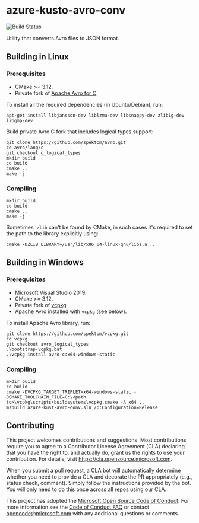 azure-kusto-avro-conv
=====================

![Build Status](https://github.com/Azure/azure-kusto-avro-conv/workflows/build/badge.svg)

Utility that converts Avro files to JSON format.


## Building in Linux

### Prerequisites

 * CMake >= 3.12.
 * Private fork of [Apache Avro for C](https://avro.apache.org/docs/current/api/c/index.html)

To install all the required dependencies (in Ubuntu/Debian), run:

    apt-get install libjansson-dev liblzma-dev libsnappy-dev zlib1g-dev libgmp-dev

Build private Avro C fork that includes logical types support:

    git clone https://github.com/spektom/avro.git
    cd avro/lang/c
    git checkout c_logical_types
    mkdir build
    cd build
    cmake ..
    make -j

### Compiling

    mkdir build
    cd build
    cmake ..
    make -j

Sometimes, `zlib` can't be found by CMake, in such cases it's required to set the path to the library explicitly using:

    cmake -DZLIB_LIBRARY=/usr/lib/x86_64-linux-gnu/libz.a ..

## Building in Windows

### Prerequisites

 * Microsoft Visual Studio 2019.
 * CMake >= 3.12.
 * Private fork of [vcpkg](https://github.com/spektom/vcpkg/tree/avro_logical_types)
 * Apache Avro installed with `vcpkg` (see below).

To install Apache Avro library, run:

    git clone https://github.com/spektom/vcpkg.git
    cd vcpkg
    git checkout avro_logical_types
    .\bootstrap-vcpkg.bat
    .\vcpkg install avro-c:x64-windows-static

### Compiling

    mkdir build
    cd build
    cmake -DVCPKG_TARGET_TRIPLET=x64-windows-static -DCMAKE_TOOLCHAIN_FILE=C:\<path to>\vcpkg\scripts\buildsystems\vcpkg.cmake -A x64 ..
    msbuild azure-kust-avro-conv.sln /p:Configuration=Release

## Contributing

This project welcomes contributions and suggestions.  Most contributions require you to agree to a
Contributor License Agreement (CLA) declaring that you have the right to, and actually do, grant us
the rights to use your contribution. For details, visit https://cla.opensource.microsoft.com.

When you submit a pull request, a CLA bot will automatically determine whether you need to provide
a CLA and decorate the PR appropriately (e.g., status check, comment). Simply follow the instructions
provided by the bot. You will only need to do this once across all repos using our CLA.

This project has adopted the [Microsoft Open Source Code of Conduct](https://opensource.microsoft.com/codeofconduct/).
For more information see the [Code of Conduct FAQ](https://opensource.microsoft.com/codeofconduct/faq/) or
contact [opencode@microsoft.com](mailto:opencode@microsoft.com) with any additional questions or comments.
